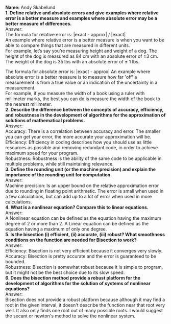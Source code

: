 **Name:** Andy Skabelund  
**1. Define relative and absolute errors and give examples where relative error is a better measure and examples where absolute error may be a better measure of differences.**  
Answer:  
The formula for relative error is: |exact - approx| / |exact|  
An example where relative error is a better measure is when you want to be able to compare things that are measured in different units.  
For example, let’s say you’re measuring height and weight of a dog. The height of the dog is measured as 84 cm with an absolute error of ±3 cm. The weight of the dog is 35 lbs with an absolute error of ± 1 lbs.  

The formula for absolute error is: |exact - approx| An example where absolute error is a better measure is to measure how far 'off' a measurement is from a true value or an indication of the uncertainty in a measurement.  
For example, if you measure the width of a book using a ruler with millimeter marks, the best you can do is measure the width of the book to the nearest millimeter.  
**2. Describe the difference between the concepts of accuracy, efficiency, and robustness in the development of algorithms for the approximation of solutions of mathematical problems.**  
Answer:  
Accuracy: There is a correlation between accuracy and error. The smaller you can get your error, the more accurate your approximation will be.  
Efficiency: Efficiency in coding describes how you should use as little resources as possible and removing redundant code, in order to achieve maximum speed for your program.  
Robustness: Robustness is the ability of the same code to be applicable in multiple problems, while still maintaining relevance.  
**3. Define the rounding unit (or the machine precision) and explain the importance of the rounding unit for computation.**  
Answer:  
Machine precision: Is an upper bound on the relative approximation error due to rounding in floating point arithmetic. The error is small when used in a few calculations, but can add up to a lot of error when used in more calculations.  
**4. What is a nonlinear equation? Compare this to linear equations.**  
Answer:  
A Nonlinear equation can be defined as the equation having the maximum degree of 2 or more than 2. A Linear equation can be defined as the equation having a maximum of only one degree.  
**5. Is the bisection (i) efficient, (ii) accurate, (iii) robust? What smoothness conditions on the function are needed for Bisection to work?**  
Answer:  
Efficiency: Bisection is not very efficient because it converges very slowly.  
Accuracy: Bisection is pretty accurate and the error is guaranteed to be bounded.  
Robustness: Bisection is somewhat robust because it is simple to program, but it might not be the best choice due to its slow speed.  
**6. Does the bisection method provide a robust platform for the development of algorithms for the solution of systems of nonlinear equations?**  
Answer:  
Bisection does not provide a robust platform because although it may find a root in the given interval, it doesn't describe the function near that root very well. It also only finds one root out of many possible roots. I would suggest the secant or newton's method to solve the nonlinear system.  
